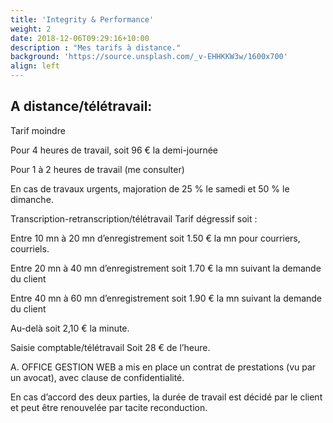 ```yaml
---
title: 'Integrity & Performance'
weight: 2
date: 2018-12-06T09:29:16+10:00
description : "Mes tarifs à distance."
background: 'https://source.unsplash.com/_v-EHHKKW3w/1600x700'
align: left
---
```


## A distance/télétravail:

Tarif moindre

Pour 4 heures de travail, soit 96 € la demi-journée

Pour 1 à 2 heures de travail (me consulter)

En cas de travaux urgents, majoration de 25 % le samedi et 50 % le dimanche.

Transcription-retranscription/télétravail Tarif dégressif soit :

Entre 10 mn à 20 mn d’enregistrement soit 1.50 € la mn pour courriers, courriels.

Entre 20 mn à 40 mn d’enregistrement soit 1.70 € la mn suivant la demande du client

Entre 40 mn à 60 mn d’enregistrement soit 1.90 € la mn suivant la demande du client

Au-delà soit 2,10 € la minute.

Saisie comptable/télétravail Soit 28 € de l’heure.

A. OFFICE GESTION WEB a mis en place un contrat de prestations (vu par un avocat), avec clause de confidentialité.


En cas d’accord des deux parties, la durée de travail est décidé par le client et peut être renouvelée par tacite reconduction.
